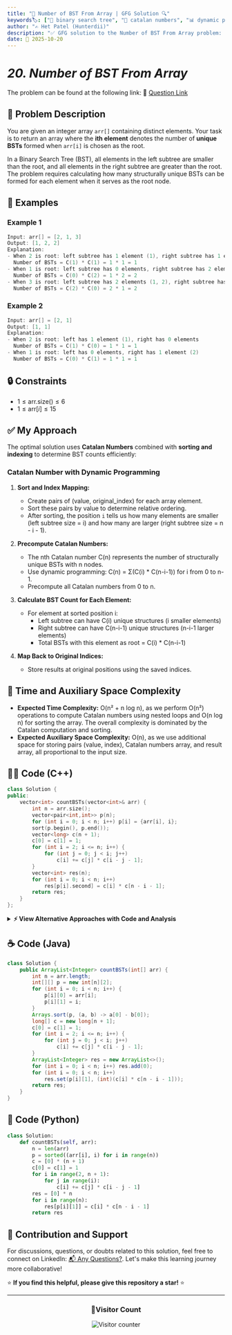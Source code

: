 ```yaml
---
title: "🌳 Number of BST From Array | GFG Solution 🔍"
keywords🏷️: ["🌳 binary search tree", "🔢 catalan numbers", "📊 dynamic programming", "📈 combinatorics", "📘 GFG", "🏁 competitive programming", "📚 DSA"]
author: "✍️ Het Patel (Hunterdii)"
description: "✅ GFG solution to the Number of BST From Array problem: count unique BSTs possible with each element as root using Catalan numbers and dynamic programming. 🚀"
date: 📅 2025-10-20
---
```


# *20. Number of BST From Array*

The problem can be found at the following link: 🔗 [Question Link](https://www.geeksforgeeks.org/problems/number-of-bst-from-array/1)

## **🧩 Problem Description**

You are given an integer array `arr[]` containing distinct elements. Your task is to return an array where the **ith element** denotes the number of **unique BSTs** formed when `arr[i]` is chosen as the root.

In a Binary Search Tree (BST), all elements in the left subtree are smaller than the root, and all elements in the right subtree are greater than the root. The problem requires calculating how many structurally unique BSTs can be formed for each element when it serves as the root node.

## **📘 Examples**

### Example 1

```cpp
Input: arr[] = [2, 1, 3]
Output: [1, 2, 2]
Explanation: 
- When 2 is root: left subtree has 1 element (1), right subtree has 1 element (3)
  Number of BSTs = C(1) * C(1) = 1 * 1 = 1
- When 1 is root: left subtree has 0 elements, right subtree has 2 elements (2, 3)
  Number of BSTs = C(0) * C(2) = 1 * 2 = 2
- When 3 is root: left subtree has 2 elements (1, 2), right subtree has 0 elements
  Number of BSTs = C(2) * C(0) = 2 * 1 = 2
```

### Example 2

```cpp
Input: arr[] = [2, 1]
Output: [1, 1]
Explanation:
- When 2 is root: left has 1 element (1), right has 0 elements
  Number of BSTs = C(1) * C(0) = 1 * 1 = 1
- When 1 is root: left has 0 elements, right has 1 element (2)
  Number of BSTs = C(0) * C(1) = 1 * 1 = 1
```

## **🔒 Constraints**

* $1 \le \text{arr.size()} \le 6$
* $1 \le \text{arr}[i] \le 15$

## **✅ My Approach**

The optimal solution uses **Catalan Numbers** combined with **sorting and indexing** to determine BST counts efficiently:

### **Catalan Number with Dynamic Programming**

1. **Sort and Index Mapping:**
   * Create pairs of (value, original_index) for each array element.
   * Sort these pairs by value to determine relative ordering.
   * After sorting, the position `i` tells us how many elements are smaller (left subtree size = i) and how many are larger (right subtree size = n - i - 1).

2. **Precompute Catalan Numbers:**
   * The nth Catalan number C(n) represents the number of structurally unique BSTs with n nodes.
   * Use dynamic programming: C(n) = Σ(C(i) * C(n-i-1)) for i from 0 to n-1.
   * Precompute all Catalan numbers from 0 to n.

3. **Calculate BST Count for Each Element:**
   * For element at sorted position i:
     * Left subtree can have C(i) unique structures (i smaller elements)
     * Right subtree can have C(n-i-1) unique structures (n-i-1 larger elements)
     * Total BSTs with this element as root = C(i) * C(n-i-1)

4. **Map Back to Original Indices:**
   * Store results at original positions using the saved indices.

## 📝 Time and Auxiliary Space Complexity

* **Expected Time Complexity:** O(n² + n log n), as we perform O(n²) operations to compute Catalan numbers using nested loops and O(n log n) for sorting the array. The overall complexity is dominated by the Catalan computation and sorting.
* **Expected Auxiliary Space Complexity:** O(n), as we use additional space for storing pairs (value, index), Catalan numbers array, and result array, all proportional to the input size.

## **🧑‍💻 Code (C++)**

```cpp
class Solution {
public:
    vector<int> countBSTs(vector<int>& arr) {
        int n = arr.size();
        vector<pair<int,int>> p(n);
        for (int i = 0; i < n; i++) p[i] = {arr[i], i};
        sort(p.begin(), p.end());
        vector<long> c(n + 1);
        c[0] = c[1] = 1;
        for (int i = 2; i <= n; i++) {
            for (int j = 0; j < i; j++) 
                c[i] += c[j] * c[i - j - 1];
        }
        vector<int> res(n);
        for (int i = 0; i < n; i++) 
            res[p[i].second] = c[i] * c[n - i - 1];
        return res;
    }
};
```

<details>
<summary><b>⚡ View Alternative Approaches with Code and Analysis</b></summary>

## 📊 **2️⃣ Formula-Based Catalan Approach**

### 💡 Algorithm Steps:

1. Sort array elements with their original indices preserved.
2. Precompute Catalan numbers using direct formula with factorials.
3. For each element, multiply left and right Catalan numbers based on position.
4. Map results back to original indices for final output.

```cpp
class Solution {
public:
    vector<int> countBSTs(vector<int>& arr) {
        int n = arr.size();
        vector<pair<int,int>> idx(n);
        for (int i = 0; i < n; i++) idx[i] = {arr[i], i};
        sort(idx.begin(), idx.end());
        vector<long> f(2 * n + 1);
        f[0] = 1;
        for (int i = 1; i <= 2 * n; i++) f[i] = f[i - 1] * i;
        vector<int> ans(n);
        for (int i = 0; i < n; i++) {
            long left = f[2 * i] / (f[i] * f[i + 1]);
            long right = f[2 * (n - i - 1)] / (f[n - i - 1] * f[n - i]);
            ans[idx[i].second] = left * right;
        }
        return ans;
    }
};
```

### 📝 **Complexity Analysis:**

* **Time:** ⏱️ O(n log n) - Dominated by sorting operation
* **Auxiliary Space:** 💾 O(n) - Factorial and sorting arrays

### ✅ **Why This Approach?**

* Direct mathematical formula implementation
* Avoids nested loops for Catalan computation
* Efficient for moderate array sizes

## 📊 **3️⃣ DP Memoization Approach**

### 💡 Algorithm Steps:

1. Create index mapping by sorting elements with positions.
2. Build Catalan numbers using dynamic programming with memoization.
3. Cache computed Catalan values to avoid redundant calculations.
4. Calculate BST counts by retrieving cached Catalan values.

```cpp
class Solution {
public:
    vector<int> countBSTs(vector<int>& arr) {
        int n = arr.size();
        map<pair<int,int>, int> m;
        for (int i = 0; i < n; i++) m[{arr[i], i}] = i;
        sort(arr.begin(), arr.end());
        unordered_map<int,long> cat;
        function<long(int)> getCat = [&](int x) {
            if (x <= 1) return 1L;
            if (cat.count(x)) return cat[x];
            long val = 0;
            for (int i = 0; i < x; i++) val += getCat(i) * getCat(x - i - 1);
            return cat[x] = val;
        };
        vector<int> res(n);
        int pos = 0;
        for (auto& [p, idx] : m) {
            res[idx] = getCat(pos) * getCat(n - pos - 1);
            pos++;
        }
        return res;
    }
};
```

### 📝 **Complexity Analysis:**

* **Time:** ⏱️ O(n² + n log n) - DP computation plus sorting
* **Auxiliary Space:** 💾 O(n) - Memoization cache and auxiliary structures

### ✅ **Why This Approach?**

* Avoids redundant Catalan number calculations
* Flexible memoization for repeated queries
* Natural recursive structure with caching

## 📊 **4️⃣ Binomial Coefficient Approach**

### 💡 Algorithm Steps:

1. Sort elements while maintaining original index information.
2. Compute Catalan numbers using binomial coefficient formula C(2n,n)/(n+1).
3. Use Pascal's triangle method to calculate binomial coefficients efficiently.
4. Multiply left and right subtree Catalan counts for each root position.

```cpp
class Solution {
public:
    vector<int> countBSTs(vector<int>& arr) {
        int n = arr.size();
        vector<int> ord(n);
        iota(ord.begin(), ord.end(), 0);
        sort(ord.begin(), ord.end(), [&](int i, int j) { return arr[i] < arr[j]; });
        auto catalan = [](int k) {
            if (k <= 1) return 1L;
            long c = 1;
            for (int i = 0; i < k; i++) c = c * (2 * k - i) / (i + 1);
            return c / (k + 1);
        };
        vector<int> res(n);
        for (int i = 0; i < n; i++) 
            res[ord[i]] = catalan(i) * catalan(n - i - 1);
        return res;
    }
};
```

### 📝 **Complexity Analysis:**

* **Time:** ⏱️ O(n² + n log n) - Catalan computation for each element
* **Auxiliary Space:** 💾 O(n) - Index ordering array

### ✅ **Why This Approach?**

* Mathematically elegant binomial representation
* No need for full factorial precomputation
* Compact code with clear mathematical intent

## 🆚 **🔍 Comparison of Approaches**

| 🚀 **Approach**                    | ⏱️ **Time Complexity** | 💾 **Space Complexity** | ✅ **Pros**                        | ⚠️ **Cons**                           |
| ---------------------------------- | ---------------------- | ----------------------- | --------------------------------- | ------------------------------------- |
| 🔢 **DP Catalan**                 | 🟢 O(n² + n log n)     | 🟢 O(n)                 | 🎯 Simple iterative logic         | 🐌 Nested loops for Catalan          |
| 📐 **Formula-Based**              | 🟢 O(n log n)          | 🟡 O(n)                 | 🚀 No nested Catalan loops        | 🔧 Overflow risk with factorials     |
| 💾 **DP Memoization**             | 🟡 O(n² + n log n)     | 🟡 O(n)                 | ♻️ Reuses computed values         | 📦 Extra cache overhead              |
| 🎲 **Binomial Coefficient**       | 🟡 O(n² + n log n)     | 🟢 O(n)                 | 📊 Mathematical elegance          | 🧮 Complex coefficient calculation   |

### 🏆 **Best Choice Recommendation**

| 🎯 **Scenario**                                    | 🎖️ **Recommended Approach**          | 🔥 **Performance Rating** |
| -------------------------------------------------- | ------------------------------------- | ------------------------- |
| 🏅 **Small to medium arrays**                         | 🥇 **DP Catalan**                    | ★★★★★                     |
| 📖 **Large arrays optimal speed**                     | 🥈 **Formula-Based**                 | ★★★★★                     |
| 🔧 **Multiple queries same size**                     | 🥉 **DP Memoization**                | ★★★★☆                     |
| 🎯 **Space efficiency priority**                      | 🏅 **Binomial Coefficient**          | ★★★★☆                     |

</details>

## **☕ Code (Java)**

```java
class Solution {
    public ArrayList<Integer> countBSTs(int[] arr) {
        int n = arr.length;
        int[][] p = new int[n][2];
        for (int i = 0; i < n; i++) {
            p[i][0] = arr[i];
            p[i][1] = i;
        }
        Arrays.sort(p, (a, b) -> a[0] - b[0]);
        long[] c = new long[n + 1];
        c[0] = c[1] = 1;
        for (int i = 2; i <= n; i++) {
            for (int j = 0; j < i; j++) 
                c[i] += c[j] * c[i - j - 1];
        }
        ArrayList<Integer> res = new ArrayList<>();
        for (int i = 0; i < n; i++) res.add(0);
        for (int i = 0; i < n; i++) 
            res.set(p[i][1], (int)(c[i] * c[n - i - 1]));
        return res;
    }
}
```

## **🐍 Code (Python)**

```python
class Solution:
    def countBSTs(self, arr):
        n = len(arr)
        p = sorted((arr[i], i) for i in range(n))
        c = [0] * (n + 1)
        c[0] = c[1] = 1
        for i in range(2, n + 1):
            for j in range(i):
                c[i] += c[j] * c[i - j - 1]
        res = [0] * n
        for i in range(n):
            res[p[i][1]] = c[i] * c[n - i - 1]
        return res
```

## 🧠 Contribution and Support

For discussions, questions, or doubts related to this solution, feel free to connect on LinkedIn: [📬 Any Questions?](https://www.linkedin.com/in/patel-hetkumar-sandipbhai-8b110525a/). Let's make this learning journey more collaborative!

⭐ **If you find this helpful, please give this repository a star!** ⭐

---

<div align="center">
  <h3><b>📍Visitor Count</b></h3>
</div>

<p align="center">
  <img src="https://visitor-badge.laobi.icu/badge?page_id=Hunterdii.GeeksforGeeks-POTD" alt="Visitor counter" />
</p>
